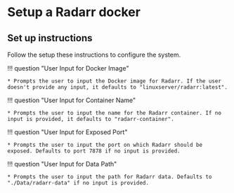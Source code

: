# Setup a Radarr docker

## Set up instructions
Follow the setup these instructions to configure the system.

!!! question "User Input for Docker Image"

    * Prompts the user to input the Docker image for Radarr. If the user doesn't provide any input, it defaults to "linuxserver/radarr:latest".

!!! question "User Input for Container Name"

    * Prompts the user to input the name for the Radarr container. If no input is provided, it defaults to "radarr-container".

!!! question "User Input for Exposed Port"

    * Prompts the user to input the port on which Radarr should be exposed. Defaults to port 7878 if no input is provided.

!!! question "User Input for Data Path"

    * Prompts the user to input the path for Radarr data. Defaults to "./Data/radarr-data" if no input is provided.